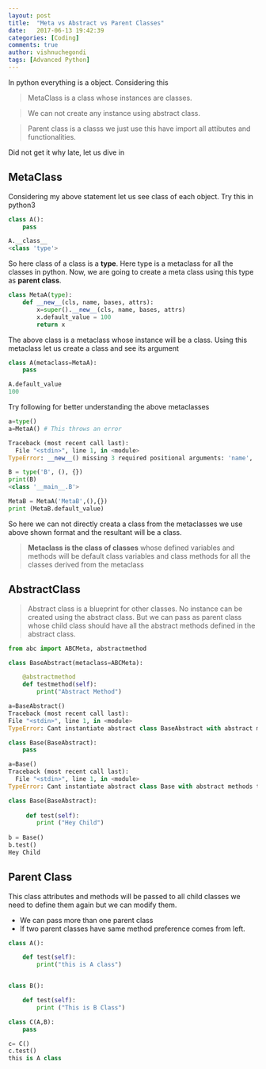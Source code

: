 ```yaml
---
layout: post
title:  "Meta vs Abstract vs Parent Classes"
date:   2017-06-13 19:42:39
categories: [Coding]
comments: true
author: vishnuchegondi
tags: [Advanced Python]
---
```




In python everything is a object. Considering this

> MetaClass is a class whose instances are classes.

> We can not create any instance using abstract class.

> Parent class is a classs we just use this have import all attibutes and functionalities.

Did not get it why late, let us dive in

<!--more-->

## MetaClass

Considering my above statement let us see class of each object. Try this in python3

``` python
class A():
    pass

A.__class__
<class 'type'>
```

So here class of a class is a **type**. Here type is a metaclass for all the classes in python. Now, we are going to create a meta class using this type as **parent class**.

``` python
class MetaA(type):
    def __new__(cls, name, bases, attrs):
        x=super().__new__(cls, name, bases, attrs)
        x.default_value = 100
        return x
```

The above class is a metaclass whose instance will be a class. Using this metaclass let us create a class and see its argument

``` python
class A(metaclass=MetaA):
    pass

A.default_value
100
```
Try following for better understanding the above metaclasses

``` python
a=type()
a=MetaA() # This throws an error

Traceback (most recent call last):
  File "<stdin>", line 1, in <module>
TypeError: __new__() missing 3 required positional arguments: 'name', 'bases', and 'attrs'

B = type('B', (), {})
print(B)
<class '__main__.B'>

MetaB = MetaA('MetaB',(),{})
print (MetaB.default_value)
```
So here we can not directly creata a class from the metaclasses we use above shown format and the resultant will be a class.

> **Metaclass is the class of classes** whose defined variables and methods will be default class variables and class methods for all the classes derived from the metaclass 

## AbstractClass

> Abstract class is a blueprint for other classes. No instance can be created using the abstract class. But we can pass as parent class whose child class should have all the abstract methods defined in the abstract class.

``` python
from abc import ABCMeta, abstractmethod

class BaseAbstract(metaclass=ABCMeta):

    @abstractmethod
    def testmethod(self):
        print("Abstract Method")

a=BaseAbstract()
Traceback (most recent call last):
File "<stdin>", line 1, in <module>
TypeError: Cant instantiate abstract class BaseAbstract with abstract methods test

class Base(BaseAbstract):
    pass

a=Base()
Traceback (most recent call last):
  File "<stdin>", line 1, in <module>
TypeError: Cant instantiate abstract class Base with abstract methods test

class Base(BaseAbstract):
     
     def test(self):
        print ("Hey Child")
 
b = Base()
b.test()
Hey Child
```

## Parent Class

This class attributes and methods will be passed to all child classes we need to define them again but we can modify them. 

- We can pass more than one parent class
- If two parent classes have same method preference comes from left.

``` python
class A():

    def test(self):
        print("this is A class")


class B():

    def test(self):
        print ("This is B Class")

class C(A,B):
    pass

c= C()
c.test()
this is A class
```
